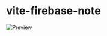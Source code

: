 # vite-firebase-note
![Preview](https://user-images.githubusercontent.com/65854432/234753450-8508a53d-7e73-40f3-a8e2-508786328c68.png)
